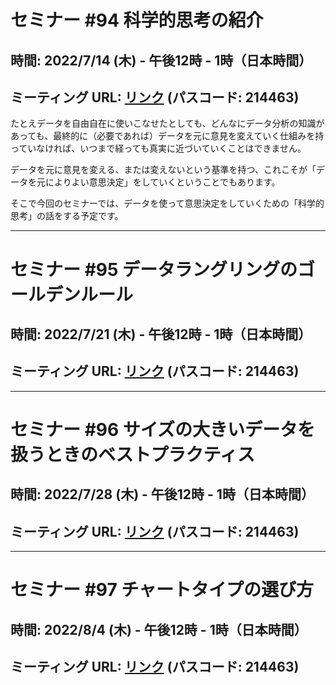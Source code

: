 # セミナー #94 科学的思考の紹介

## 時間: 2022/7/14 (木) - 午後12時 - 1時（日本時間）

## ミーティング URL: [リンク](https://us02web.zoom.us/j/331585134?pwd=VGVyeXBRWjFMT2hESFdhSU45Z2d0dz09) (パスコード: 214463)

たとえデータを自由自在に使いこなせたとしても、どんなにデータ分析の知識があっても、最終的に（必要であれば）データを元に意見を変えていく仕組みを持っていなければ、いつまで経っても真実に近づいていくことはできません。

データを元に意見を変える、または変えないという基準を持つ、これこそが「データを元によりよい意思決定」をしていくということでもあります。

そこで今回のセミナーでは、データを使って意思決定をしていくための「科学的思考」の話をする予定です。

----

# セミナー #95 データラングリングのゴールデンルール

## 時間: 2022/7/21 (木) - 午後12時 - 1時（日本時間）

## ミーティング URL: [リンク](https://us02web.zoom.us/j/331585134?pwd=VGVyeXBRWjFMT2hESFdhSU45Z2d0dz09) (パスコード: 214463)

----

# セミナー #96 サイズの大きいデータを扱うときのベストプラクティス

## 時間: 2022/7/28 (木) - 午後12時 - 1時（日本時間）

## ミーティング URL: [リンク](https://us02web.zoom.us/j/331585134?pwd=VGVyeXBRWjFMT2hESFdhSU45Z2d0dz09) (パスコード: 214463)

----

# セミナー #97 チャートタイプの選び方

## 時間: 2022/8/4 (木) - 午後12時 - 1時（日本時間）

## ミーティング URL: [リンク](https://us02web.zoom.us/j/331585134?pwd=VGVyeXBRWjFMT2hESFdhSU45Z2d0dz09) (パスコード: 214463)
